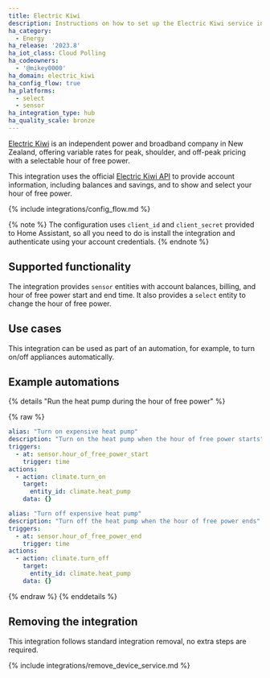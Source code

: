 ```yaml
---
title: Electric Kiwi
description: Instructions on how to set up the Electric Kiwi service in Home Assistant.
ha_category:
  - Energy
ha_release: '2023.8'
ha_iot_class: Cloud Polling
ha_codeowners:
  - '@mikey0000'
ha_domain: electric_kiwi
ha_config_flow: true
ha_platforms:
  - select
  - sensor
ha_integration_type: hub
ha_quality_scale: bronze
---
```


[Electric Kiwi](https://www.electrickiwi.co.nz/) is an independent power and broadband company in New Zealand, offering variable rates for peak, shoulder, and off-peak pricing with a selectable hour of free power. 

This integration uses the official [Electric Kiwi API](https://developer.electrickiwi.co.nz) to provide account information, including balances and savings, and to show and select your hour of free power.

{% include integrations/config_flow.md %}

{% note %}
The configuration uses `client_id` and `client_secret` provided to Home Assistant, so all you need to do is install the integration and authenticate using your account credentials. 
{% endnote %}


## Supported functionality

The integration provides `sensor` entities with account balances, billing, and hour of free power start and end time. It also provides a `select` entity to change the hour of free power.

## Use cases

This integration can be used as part of an automation, for example, to turn on/off appliances automatically.

## Example automations

{% details "Run the heat pump during the hour of free power" %}

{% raw %}

```yaml
alias: "Turn on expensive heat pump"
description: "Turn on the heat pump when the hour of free power starts"
triggers:
  - at: sensor.hour_of_free_power_start
    trigger: time
actions:
  - action: climate.turn_on
    target:
      entity_id: climate.heat_pump
    data: {}
```

```yaml
alias: "Turn off expensive heat pump"
description: "Turn off the heat pump when the hour of free power ends"
triggers:
  - at: sensor.hour_of_free_power_end
    trigger: time
actions:
  - action: climate.turn_off
    target:
      entity_id: climate.heat_pump
    data: {}
```

{% endraw %}
{% enddetails %}

## Removing the integration

This integration follows standard integration removal, no extra steps are required.

{% include integrations/remove_device_service.md %}
